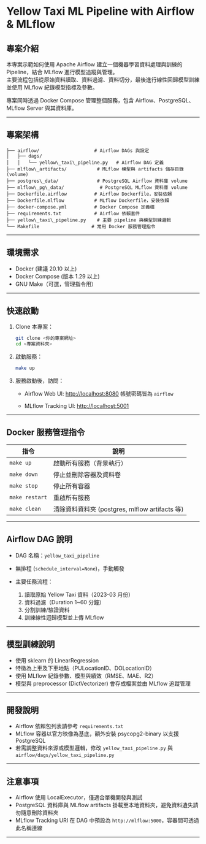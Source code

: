# Yellow Taxi ML Pipeline with Airflow & MLflow

## 專案介紹

本專案示範如何使用 Apache Airflow 建立一個機器學習資料處理與訓練的 Pipeline，結合 MLflow 進行模型追蹤與管理。  
主要流程包括從原始資料讀取、資料過濾、資料切分，最後進行線性回歸模型訓練並使用 MLflow 紀錄模型指標及參數。

專案同時透過 Docker Compose 管理整個服務，包含 Airflow、PostgreSQL、MLflow Server 與其資料庫。

---

## 專案架構

```
├── airflow/                    # Airflow DAGs 與設定
│   ├── dags/
│   │   └── yellow\_taxi\_pipeline.py   # Airflow DAG 定義
├── mlflow\_artifacts/           # MLflow 模型與 artifacts 儲存目錄 (volume)
├── postgres\_data/              # PostgreSQL Airflow 資料庫 volume
├── mlflow\_pg\_data/             # PostgreSQL MLflow 資料庫 volume
├── Dockerfile.airflow          # Airflow Dockerfile，安裝依賴
├── Dockerfile.mlflow           # MLflow Dockerfile，安裝依賴
├── docker-compose.yml          # Docker Compose 定義檔
├── requirements.txt            # Airflow 依賴套件
├── yellow\_taxi\_pipeline.py    # 主要 pipeline 與模型訓練邏輯
└── Makefile                   # 常用 Docker 服務管理指令

```

---

## 環境需求

- Docker (建議 20.10 以上)
- Docker Compose (版本 1.29 以上)
- GNU Make（可選，管理指令用）

---

## 快速啟動

1. Clone 本專案：

   ```bash
   git clone <你的專案網址>
   cd <專案資料夾>
    ```

2. 啟動服務：

   ```bash
   make up
   ```

3. 服務啟動後，訪問：

   * Airflow Web UI: [http://localhost:8080](http://localhost:8080)
     帳號密碼皆為 `airflow`

   * MLflow Tracking UI: [http://localhost:5001](http://localhost:5001)

---

## Docker 服務管理指令

| 指令             | 說明                                     |
| -------------- | -------------------------------------- |
| `make up`      | 啟動所有服務（背景執行）                           |
| `make down`    | 停止並刪除容器及資料卷                            |
| `make stop`    | 停止所有容器                                 |
| `make restart` | 重啟所有服務                                 |
| `make clean`   | 清除資料資料夾 (postgres, mlflow artifacts 等) |

---

## Airflow DAG 說明

* DAG 名稱：`yellow_taxi_pipeline`
* 無排程 (`schedule_interval=None`)，手動觸發
* 主要任務流程：

  1. 讀取原始 Yellow Taxi 資料（2023-03 月份）
  2. 資料過濾（Duration 1\~60 分鐘）
  3. 分割訓練/驗證資料
  4. 訓練線性迴歸模型並上傳 MLflow

---

## 模型訓練說明

* 使用 sklearn 的 LinearRegression
* 特徵為上車及下車地點（PULocationID、DOLocationID）
* 使用 MLflow 紀錄參數、模型與績效（RMSE、MAE、R2）
* 模型與 preprocessor (DictVectorizer) 會存成檔案並由 MLflow 追蹤管理

---

## 開發說明

* Airflow 依賴包列表請參考 `requirements.txt`
* MLflow 容器以官方映像為基底，額外安裝 psycopg2-binary 以支援 PostgreSQL
* 若需調整資料來源或模型邏輯，修改 `yellow_taxi_pipeline.py` 與 `airflow/dags/yellow_taxi_pipeline.py`

---

## 注意事項

* Airflow 使用 LocalExecutor，僅適合單機開發與測試
* PostgreSQL 資料庫與 MLflow artifacts 掛載至本地資料夾，避免資料遺失請勿隨意刪除資料夾
* MLflow Tracking URI 在 DAG 中預設為 `http://mlflow:5000`，容器間可透過此名稱連線

---
